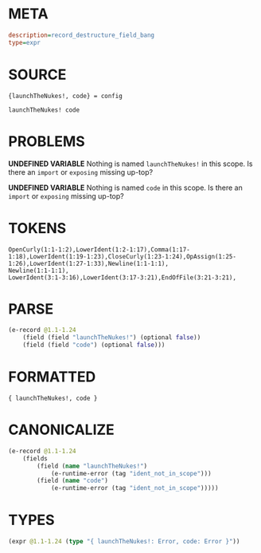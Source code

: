 # META
~~~ini
description=record_destructure_field_bang
type=expr
~~~
# SOURCE
~~~roc
{launchTheNukes!, code} = config

launchTheNukes! code
~~~
# PROBLEMS
**UNDEFINED VARIABLE**
Nothing is named `launchTheNukes!` in this scope.
Is there an `import` or `exposing` missing up-top?

**UNDEFINED VARIABLE**
Nothing is named `code` in this scope.
Is there an `import` or `exposing` missing up-top?

# TOKENS
~~~zig
OpenCurly(1:1-1:2),LowerIdent(1:2-1:17),Comma(1:17-1:18),LowerIdent(1:19-1:23),CloseCurly(1:23-1:24),OpAssign(1:25-1:26),LowerIdent(1:27-1:33),Newline(1:1-1:1),
Newline(1:1-1:1),
LowerIdent(3:1-3:16),LowerIdent(3:17-3:21),EndOfFile(3:21-3:21),
~~~
# PARSE
~~~clojure
(e-record @1.1-1.24
	(field (field "launchTheNukes!") (optional false))
	(field (field "code") (optional false)))
~~~
# FORMATTED
~~~roc
{ launchTheNukes!, code }
~~~
# CANONICALIZE
~~~clojure
(e-record @1.1-1.24
	(fields
		(field (name "launchTheNukes!")
			(e-runtime-error (tag "ident_not_in_scope")))
		(field (name "code")
			(e-runtime-error (tag "ident_not_in_scope")))))
~~~
# TYPES
~~~clojure
(expr @1.1-1.24 (type "{ launchTheNukes!: Error, code: Error }"))
~~~
